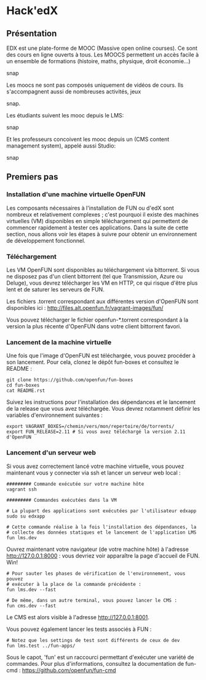 # Hack'edX

## Présentation

EDX est une plate-forme de MOOC (Massive open online courses).
Ce sont des cours en ligne ouverts à tous. Les MOOCS permettent un accès facile à un ensemble de formations (histoire, maths, physique, droit économie...)

snap

Les moocs ne sont pas composés uniquement de vidéos de cours. Ils s'accompagnent aussi de nombreuses activités, jeux

snap.

Les étudiants suivent les mooc depuis le LMS:

snap

Et les professeurs concoivent les mooc depuis un (CMS content management system), appelé aussi Studio:

snap


## Premiers pas

### Installation d'une machine virtuelle OpenFUN

Les composants nécessaires à l'installation de FUN ou d'edX sont nombreux et relativement complexes ; c'est pourquoi il existe des machines virtuelles (VM) disponibles en simple téléchargement qui permettent de commencer rapidement à tester ces applications. Dans la suite de cette section, nous allons voir les étapes à suivre pour obtenir un environnement de développement fonctionnel.

### Téléchargement

Les VM OpenFUN sont disponibles au téléchargement via bittorrent. Si vous ne
disposez pas d'un client bittorrent (tel que Transmission, Azure ou Deluge),
vous devrez télécharger les VM en HTTP, ce qui risque d'être plus lent et de
saturer les serveurs de FUN.

Les fichiers .torrent correspondant aux différentes version d'OpenFUN sont
disponibles ici : http://files.alt.openfun.fr/vagrant-images/fun/

Vous pouvez télécharger le fichier openfun-\*.torrent correspondant à la
version la plus récente d'OpenFUN dans votre client bittorrent favori.

### Lancement de la machine virtuelle

Une fois que l'image d'OpenFUN est téléchargée, vous pouvez procéder à son
lancement. Pour cela, clonez le dépôt fun-boxes et consultez le README :

    git clone https://github.com/openfun/fun-boxes
    cd fun-boxes
    cat README.rst

Suivez les instructions pour l'installation des dépendances et le lancement de
la release que vous avez téléchargée. Vous devrez notamment définir les
variables d'environnement suivantes :

    export VAGRANT_BOXES=/chemin/vers/mon/repertoire/de/torrents/
    export FUN_RELEASE=2.11 # Si vous avez téléchargé la version 2.11 d'OpenFUN

### Lancement d'un serveur web

Si vous avez correctement lancé votre machine virtuelle, vous pouvez maintenant vous y connecter via ssh et lancer un serveur web local :


    ######### Commande exécutée sur votre machine hôte
    vagrant ssh

    ######### Commandes exécutées dans la VM

    # La plupart des applications sont exécutées par l'utilisateur edxapp
    sudo su edxapp 

    # Cette commande réalise à la fois l'installation des dépendances, la
    # collecte des données statiques et le lancement de l'application LMS
    fun lms.dev

Ouvrez maintenant votre navigateur (de votre machine hôte) à l'adresse
http://127.0.0.1:8000 : vous devriez voir apparaître la page d'accueil de FUN.
Win!

    # Pour sauter les phases de vérification de l'environnement, vous pouvez
    # exécuter à la place de la commande précédente :
    fun lms.dev --fast

    # De même, dans un autre terminal, vous pouvez lancer le CMS :
    fun cms.dev --fast

Le CMS est alors visible à l'adresse http://127.0.0.1:8001.

Vous pouvez également lancer les tests associés à FUN :

    # Notez que les settings de test sont différents de ceux de dev
    fun lms.test ../fun-apps/

Sous le capot, 'fun' est un raccourci permettant d'exécuter une variété de
commandes. Pour plus d'informations, consultez la documentation de fun-cmd :
https://github.com/openfun/fun-cmd
